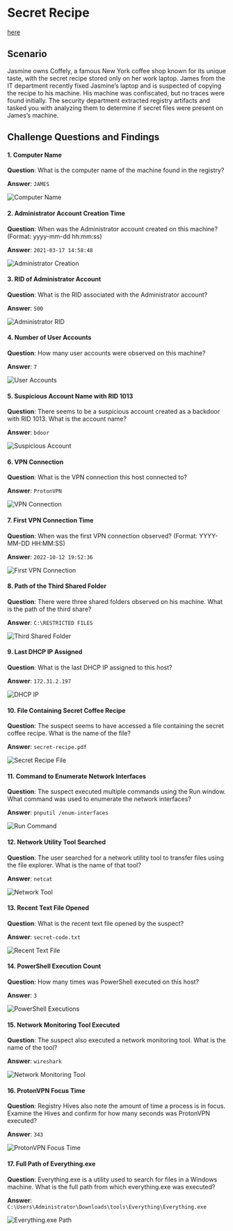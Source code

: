 # Secret Recipe

[here](https://tryhackme.com/room/registry4n6)

## Scenario
Jasmine owns Coffely, a famous New York coffee shop known for its unique taste, with the secret recipe stored only on her work laptop. James from the IT department recently fixed Jasmine’s laptop and is suspected of copying the recipe to his machine. His machine was confiscated, but no traces were found initially. The security department extracted registry artifacts and tasked you with analyzing them to determine if secret files were present on James’s machine.

## Challenge Questions and Findings

#### 1. Computer Name
**Question**: What is the computer name of the machine found in the registry?

**Answer**: `JAMES`

![Computer Name](screenshots/1.png)

#### 2. Administrator Account Creation Time
**Question**: When was the Administrator account created on this machine? (Format: yyyy-mm-dd hh:mm:ss)

**Answer**: `2021-03-17 14:58:48`

![Administrator Creation](screenshots/2.png)

#### 3. RID of Administrator Account
**Question**: What is the RID associated with the Administrator account?

**Answer**: `500`

![Administrator RID](screenshots/3.png)

#### 4. Number of User Accounts
**Question**: How many user accounts were observed on this machine?

**Answer**: `7`

![User Accounts](screenshots/4.png)

#### 5. Suspicious Account Name with RID 1013
**Question**: There seems to be a suspicious account created as a backdoor with RID 1013. What is the account name?

**Answer**: `bdoor`

![Suspicious Account](screenshots/5.png)

#### 6. VPN Connection
**Question**: What is the VPN connection this host connected to?

**Answer**: `ProtonVPN`

![VPN Connection](screenshots/6.png)

#### 7. First VPN Connection Time
**Question**: When was the first VPN connection observed? (Format: YYYY-MM-DD HH:MM:SS)

**Answer**: `2022-10-12 19:52:36`

![First VPN Connection](screenshots/7.png)

#### 8. Path of the Third Shared Folder
**Question**: There were three shared folders observed on his machine. What is the path of the third share?

**Answer**: `C:\RESTRICTED FILES`

![Third Shared Folder](screenshots/8.png)

#### 9. Last DHCP IP Assigned
**Question**: What is the last DHCP IP assigned to this host?

**Answer**: `172.31.2.197`

![DHCP IP](screenshots/9.png)

#### 10. File Containing Secret Coffee Recipe
**Question**: The suspect seems to have accessed a file containing the secret coffee recipe. What is the name of the file?

**Answer**: `secret-recipe.pdf`

![Secret Recipe File](screenshots/10.png)

#### 11. Command to Enumerate Network Interfaces
**Question**: The suspect executed multiple commands using the Run window. What command was used to enumerate the network interfaces?

**Answer**: `pnputil /enum-interfaces`

![Run Command](screenshots/11.png)

#### 12. Network Utility Tool Searched
**Question**: The user searched for a network utility tool to transfer files using the file explorer. What is the name of that tool?

**Answer**: `netcat`

![Network Tool](screenshots/12.png)

#### 13. Recent Text File Opened
**Question**: What is the recent text file opened by the suspect?

**Answer**: `secret-code.txt`

![Recent Text File](screenshots/13.png)

#### 14. PowerShell Execution Count
**Question**: How many times was PowerShell executed on this host?

**Answer**: `3`

![PowerShell Executions](screenshots/14.png)

#### 15. Network Monitoring Tool Executed
**Question**: The suspect also executed a network monitoring tool. What is the name of the tool?

**Answer**: `wireshark`

![Network Monitoring Tool](screenshots/15.png)

#### 16. ProtonVPN Focus Time
**Question**: Registry Hives also note the amount of time a process is in focus. Examine the Hives and confirm for how many seconds was ProtonVPN executed?

**Answer**: `343`

![ProtonVPN Focus Time](screenshots/16.png)

#### 17. Full Path of Everything.exe
**Question**: Everything.exe is a utility used to search for files in a Windows machine. What is the full path from which everything.exe was executed?

**Answer**: `C:\Users\Administrator\Downloads\tools\Everything\Everything.exe`

![Everything.exe Path](screenshots/17.png)
